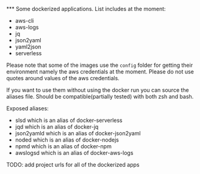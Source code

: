 *** Some dockerized applications. List includes at the moment:
- aws-cli
- aws-logs
- jq
- json2yaml
- yaml2json
- serverless

Please note that some of the images use the `config` folder for getting their environment namely the aws credentials at the moment. Please do not use quotes around values of the aws credentials.

If you want to use them without using the docker run you can source the aliases file. Should be compatible(partially tested) with both zsh and bash.

Exposed aliases:
- slsd which is an alias of docker-serverless
- jqd which is an alias of docker-jq
- json2yamld which is an alias of docker-json2yaml
- noded which is an alias of docker-nodejs
- npmd which is an alias of docker-npm
- awslogsd which is an alias of docker-aws-logs

TODO: add project urls for all of the dockerized apps